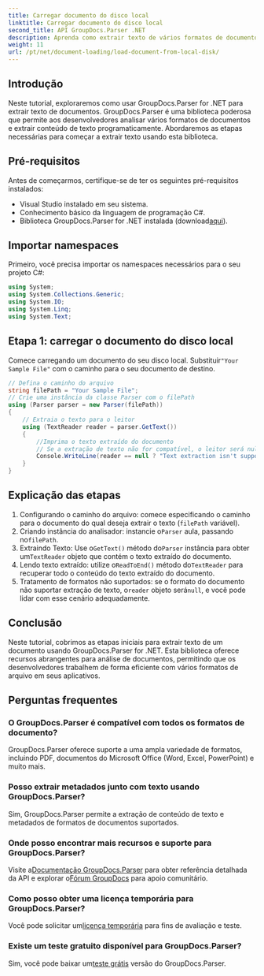 ```yaml
---
title: Carregar documento do disco local
linktitle: Carregar documento do disco local
second_title: API GroupDocs.Parser .NET
description: Aprenda como extrair texto de vários formatos de documentos usando GroupDocs.Parser for .NET. Extração de texto fácil e eficiente com C#.
weight: 11
url: /pt/net/document-loading/load-document-from-local-disk/
---
```

## Introdução
Neste tutorial, exploraremos como usar GroupDocs.Parser for .NET para extrair texto de documentos. GroupDocs.Parser é uma biblioteca poderosa que permite aos desenvolvedores analisar vários formatos de documentos e extrair conteúdo de texto programaticamente. Abordaremos as etapas necessárias para começar a extrair texto usando esta biblioteca.
## Pré-requisitos
Antes de começarmos, certifique-se de ter os seguintes pré-requisitos instalados:
- Visual Studio instalado em seu sistema.
- Conhecimento básico da linguagem de programação C#.
-  Biblioteca GroupDocs.Parser for .NET instalada (download[aqui](https://releases.groupdocs.com/parser/net/)).

## Importar namespaces
Primeiro, você precisa importar os namespaces necessários para o seu projeto C#:
```csharp
using System;
using System.Collections.Generic;
using System.IO;
using System.Linq;
using System.Text;
```
## Etapa 1: carregar o documento do disco local
 Comece carregando um documento do seu disco local. Substituir`"Your Sample File"` com o caminho para o seu documento de destino.
```csharp
// Defina o caminho do arquivo
string filePath = "Your Sample File";
// Crie uma instância da classe Parser com o filePath
using (Parser parser = new Parser(filePath))
{
    // Extraia o texto para o leitor
    using (TextReader reader = parser.GetText())
    {
        //Imprima o texto extraído do documento
        // Se a extração de texto não for compatível, o leitor será nulo
        Console.WriteLine(reader == null ? "Text extraction isn't supported" : reader.ReadToEnd());
    }
}
```
## Explicação das etapas
1. Configurando o caminho do arquivo: comece especificando o caminho para o documento do qual deseja extrair o texto (`filePath` variável).
2.  Criando instância do analisador: instancie o`Parser` aula, passando no`filePath`.
3.  Extraindo Texto: Use o`GetText()` método do`Parser` instância para obter um`TextReader` objeto que contém o texto extraído do documento.
4.  Lendo texto extraído: utilize o`ReadToEnd()` método do`TextReader` para recuperar todo o conteúdo do texto extraído do documento.
5.  Tratamento de formatos não suportados: se o formato do documento não suportar extração de texto, o`reader` objeto será`null`, e você pode lidar com esse cenário adequadamente.

## Conclusão
Neste tutorial, cobrimos as etapas iniciais para extrair texto de um documento usando GroupDocs.Parser for .NET. Esta biblioteca oferece recursos abrangentes para análise de documentos, permitindo que os desenvolvedores trabalhem de forma eficiente com vários formatos de arquivo em seus aplicativos.

## Perguntas frequentes
### O GroupDocs.Parser é compatível com todos os formatos de documento?
GroupDocs.Parser oferece suporte a uma ampla variedade de formatos, incluindo PDF, documentos do Microsoft Office (Word, Excel, PowerPoint) e muito mais.
### Posso extrair metadados junto com texto usando GroupDocs.Parser?
Sim, GroupDocs.Parser permite a extração de conteúdo de texto e metadados de formatos de documentos suportados.
### Onde posso encontrar mais recursos e suporte para GroupDocs.Parser?
 Visite a[Documentação GroupDocs.Parser](https://tutorials.groupdocs.com/parser/net/) para obter referência detalhada da API e explorar o[Fórum GroupDocs](https://forum.groupdocs.com/c/parser/17) para apoio comunitário.
### Como posso obter uma licença temporária para GroupDocs.Parser?
 Você pode solicitar um[licença temporária](https://purchase.groupdocs.com/temporary-license/) para fins de avaliação e teste.
### Existe um teste gratuito disponível para GroupDocs.Parser?
 Sim, você pode baixar um[teste grátis](https://releases.groupdocs.com/) versão do GroupDocs.Parser.